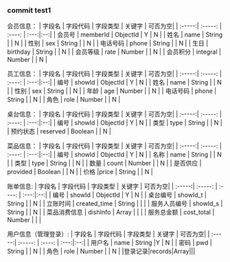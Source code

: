 ### commit test1
会员信息：
| 字段名 | 字段代码 | 字段类型 | 关键字 | 可否为空|
| :-----:| :-----: | :----: | :---:|:--:|
| 会员号 | memberId | ObjectId | Y | N  |
| 姓名 | name | String | | N |
| 性别 | sex | String | | N | 
| 电话号码 | phone | String | | N |
| 生日 | birthday | String | | N | 
| 会员等级 | rate | Number | | N |
| 会员积分 | integral | Number | | N | 


员工信息：
| 字段名 | 字段代码 | 字段类型 | 关键字 | 可否为空|
| :-----:| :-----: | :----: | :---:|:--:|
| 编号 | showId | ObjectId | Y | N  |
| 姓名 | name | String | | N |
| 性别 | sex | String | | N |
| 年龄 | age | Number | | N | 
| 电话号码 | phone | String | | N |
| 角色 | role | Number | | N | 

桌台信息：
| 字段名 | 字段代码 | 字段类型 | 关键字 | 可否为空|
| :-----:| :-----: | :----: | :---:|:--:|
| 编号 | showId | ObjectId | Y | N  |
| 类型 | type | String | | N |
| 预约状态 | reserved | Boolean | | N |

菜品信息：
| 字段名 | 字段代码 | 字段类型 | 关键字 | 可否为空|
| :-----:| :-----: | :----: | :---:|:--:|
| 编号 | showId | ObjectId | Y | N  |
| 名称 | name | String | | N |
| 类型 | type | String | | N |
| 数量 | count | Number | | N | 
| 是否供应 | provided | Boolean | | N |
| 价格 |price | String | | N | 

账单信息:
| 字段名 | 字段代码 | 字段类型 | 关键字 | 可否为空|
| :-----:| :-----: | :----: | :---:|:--:|
| 编号 | showId | ObjectId | Y | N  |
| 桌台编号 | showId_t | String | | N |
| 立账时间 | created_time | String | |  |
| 服务人员编号 | showId_s | String | | N |
| 菜品消费信息 | dishInfo | Array | |  | 
| 服务总金额 | cost_total | Number | |  |

用户信息（管理登录）:
| 字段名 | 字段代码 | 字段类型 | 关键字 | 可否为空|
| :-----:| :-----: | :----: | :---:|:--:|
| 用户名 | name | String |Y | N |
| 密码 | pwd | String | | N |
| 角色 | role | Number | | N | 
|登录记录|records|Array|||